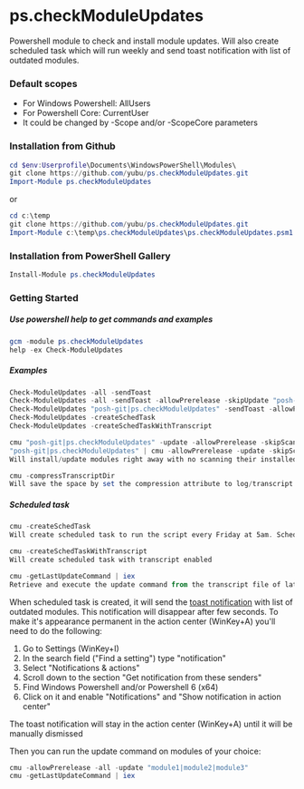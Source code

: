 # ps.checkModuleUpdates
Powershell module to check and install module updates. Will also create scheduled task which will run weekly and send toast notification with list of outdated modules.

### Default scopes
- For Windows Powershell: AllUsers
- For Powershell Core: CurrentUser
- It could be changed by -Scope and/or -ScopeCore parameters

### Installation from Github
```powershell
cd $env:Userprofile\Documents\WindowsPowerShell\Modules\
git clone https://github.com/yubu/ps.checkModuleUpdates.git
Import-Module ps.checkModuleUpdates
``` 
or
```powershell
cd c:\temp
git clone https://github.com/yubu/ps.checkModuleUpdates.git
Import-Module c:\temp\ps.checkModuleUpdates\ps.checkModuleUpdates.psm1
```

### Installation from PowerShell Gallery
```powershell
Install-Module ps.checkModuleUpdates
```

### Getting Started
##### Use powershell help to get commands and examples
```powershell
gcm -module ps.checkModuleUpdates
help -ex Check-ModuleUpdates
```

##### Examples
```powershell
Check-ModuleUpdates -all -sendToast
Check-ModuleUpdates -all -sendToast -allowPrerelease -skipUpdate "posh-git|ps.checkModuleUpdates"
Check-ModuleUpdates "posh-git|ps.checkModuleUpdates" -sendToast -allowPrerelease
Check-ModuleUpdates -createSchedTask
Check-ModuleUpdates -createSchedTaskWithTranscript

cmu "posh-git|ps.checkModuleUpdates" -update -allowPrerelease -skipScan
"posh-git|ps.checkModuleUpdates" | cmu -allowPrerelease -update -skipScan
Will install/update modules right away with no scanning their installed versions

cmu -compressTranscriptDir 
Will save the space by set the compression attribute to log/transcript directory ($env:USERPROFILE\.ps.checkModuleUpdate)
```

##### Scheduled task
```powershell
cmu -createSchedTask
Will create scheduled task to run the script every Friday at 5am. SchedTask will be created for powershell edition, the command was ran from

cmu -createSchedTaskWithTranscript
Will create scheduled task with transcript enabled

cmu -getLastUpdateCommand | iex
Retrieve and execute the update command from the transcript file of latest scheduled task run
```
When scheduled task is created, it will send the [toast notification](https://blogs.msdn.microsoft.com/tiles_and_toasts/2015/07/08/toast-notification-and-action-center-overview-for-windows-10/) with list of outdated modules.
This notification will disappear after few seconds. To make it's appearance permanent in the action center (WinKey+A) you'll need to do the following:
1. Go to Settings (WinKey+I)
2. In the search field ("Find a setting") type "notification"
3. Select "Notifications & actions"
4. Scroll down to the section "Get notification from these senders"
5. Find Windows Powershell and/or Powershell 6 (x64)
6. Click on it and enable "Notifications" and "Show notification in action center"

The toast notification will stay in the action center (WinKey+A) until it will be manually dismissed

Then you can run the update command on modules of your choice:
```powershell
cmu -allowPrerelease -all -update "module1|module2|module3"
cmu -getLastUpdateCommand | iex
```